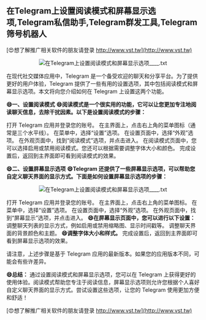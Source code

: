 ## **在Telegram上设置阅读模式和屏幕显示选项,Telegram私信助手,Telegram群发工具,Telegram筛号机器人**

[😍想了解推广相关软件的朋友请登录 http://www.vst.tw](http://www.vst.tw)

 <center><img src="https://vst.tw/MP4/tuiguang/png/2.png" alt="在Telegram上设置阅读模式和屏幕显示选项____.txt"></center>

在现代社交媒体应用中，Telegram 是一个备受欢迎的聊天和分享平台。为了提供更好的用户体验，Telegram 提供了一些有用的设置选项，其中包括阅读模式和屏幕显示选项。本文将向您介绍如何在 Telegram 上设置这两个功能。

**😄一、设置阅读模式**
**😄阅读模式是一个很实用的功能，它可以让您更加专注地阅读聊天信息，去除干扰因素。以下是设置阅读模式的步骤：**

打开 Telegram 应用并登录您的账号。
在主界面上，点击右上角的菜单图标（通常是三个水平线）。
在菜单中，选择“设置”选项。
在设置页面中，选择“外观”选项。
在外观页面中，找到“阅读模式”选项，并点击进入。
在阅读模式页面中，您可以选择启用或禁用阅读模式。您还可以根据需要调整字体大小和颜色。
完成设置后，返回到主界面即可看到阅读模式的效果。

**😄二、设置屏幕显示选项**
**😄Telegram 还提供了一些屏幕显示选项，可以帮助您自定义聊天界面的显示方式。下面是如何设置屏幕显示选项的步骤：**

 <center><img src="https://vst.tw/MP4/tuiguang/png/4.png" alt="在Telegram上设置阅读模式和屏幕显示选项____.txt"></center>

打开 Telegram 应用并登录您的账号。
在主界面上，点击右上角的菜单图标。
在菜单中，选择“设置”选项。
在设置页面中，选择“外观”选项。
在外观页面中，找到“屏幕显示”选项，并点击进入。
**😄在屏幕显示页面中，您可以进行以下设置：**
调整聊天列表的显示方式，例如启用或禁用缩略图、显示时间戳等。
调整聊天界面的背景颜色和主题。
**😄调整字体大小和样式。**
完成设置后，返回到主界面即可看到屏幕显示选项的效果。

请注意，上述步骤是基于 Telegram 应用的最新版本。如果您的应用版本不同，可能会有些许差异。

**😄总结：**
通过设置阅读模式和屏幕显示选项，您可以在 Telegram 上获得更好的使用体验。阅读模式帮助您专注于阅读信息，屏幕显示选项则允许您根据个人喜好自定义聊天界面的显示方式。尝试设置这些选项，让您的 Telegram 使用更加方便和舒适！

[😍想了解推广相关软件的朋友请登录 http://www.vst.tw](http://www.vst.tw)




